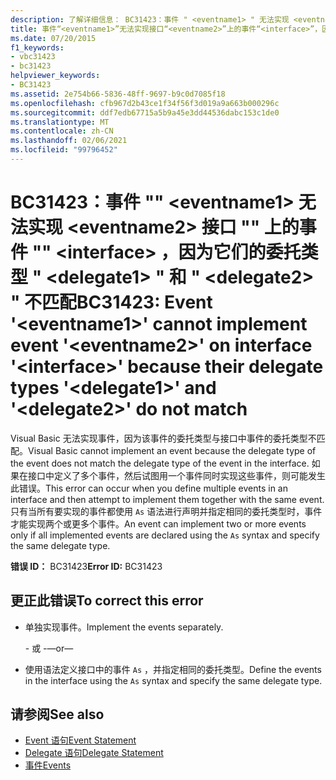 ```yaml
---
description: 了解详细信息： BC31423：事件 " <eventname1> " 无法实现 <eventname2> 接口 "" 上的事件 "" <interface> ，因为它们的委托类型 " <delegate1> " 和 " <delegate2> " 不匹配
title: 事件“<eventname1>”无法实现接口“<eventname2>”上的事件“<interface>”，因为它们的委托类型“<delegate1>”和“<delegate2>”不匹配
ms.date: 07/20/2015
f1_keywords:
- vbc31423
- bc31423
helpviewer_keywords:
- BC31423
ms.assetid: 2e754b66-5836-48ff-9697-b9c0d7085f18
ms.openlocfilehash: cfb967d2b43ce1f34f56f3d019a9a663b000296c
ms.sourcegitcommit: ddf7edb67715a5b9a45e3dd44536dabc153c1de0
ms.translationtype: MT
ms.contentlocale: zh-CN
ms.lasthandoff: 02/06/2021
ms.locfileid: "99796452"
---
```

# <a name="bc31423-event-eventname1-cannot-implement-event-eventname2-on-interface-interface-because-their-delegate-types-delegate1-and-delegate2-do-not-match"></a><span data-ttu-id="4caef-103">BC31423：事件 "" \<eventname1> 无法实现 \<eventname2> 接口 "" 上的事件 "" \<interface> ，因为它们的委托类型 " \<delegate1> " 和 " \<delegate2> " 不匹配</span><span class="sxs-lookup"><span data-stu-id="4caef-103">BC31423: Event '\<eventname1>' cannot implement event '\<eventname2>' on interface '\<interface>' because their delegate types '\<delegate1>' and '\<delegate2>' do not match</span></span>

<span data-ttu-id="4caef-104">Visual Basic 无法实现事件，因为该事件的委托类型与接口中事件的委托类型不匹配。</span><span class="sxs-lookup"><span data-stu-id="4caef-104">Visual Basic cannot implement an event because the delegate type of the event does not match the delegate type of the event in the interface.</span></span> <span data-ttu-id="4caef-105">如果在接口中定义了多个事件，然后试图用一个事件同时实现这些事件，则可能发生此错误。</span><span class="sxs-lookup"><span data-stu-id="4caef-105">This error can occur when you define multiple events in an interface and then attempt to implement them together with the same event.</span></span> <span data-ttu-id="4caef-106">只有当所有要实现的事件都使用 `As` 语法进行声明并指定相同的委托类型时，事件才能实现两个或更多个事件。</span><span class="sxs-lookup"><span data-stu-id="4caef-106">An event can implement two or more events only if all implemented events are declared using the `As` syntax and specify the same delegate type.</span></span>

 <span data-ttu-id="4caef-107">**错误 ID：** BC31423</span><span class="sxs-lookup"><span data-stu-id="4caef-107">**Error ID:** BC31423</span></span>

## <a name="to-correct-this-error"></a><span data-ttu-id="4caef-108">更正此错误</span><span class="sxs-lookup"><span data-stu-id="4caef-108">To correct this error</span></span>

- <span data-ttu-id="4caef-109">单独实现事件。</span><span class="sxs-lookup"><span data-stu-id="4caef-109">Implement the events separately.</span></span>

     <span data-ttu-id="4caef-110">\- 或 -</span><span class="sxs-lookup"><span data-stu-id="4caef-110">—or—</span></span>

- <span data-ttu-id="4caef-111">使用语法定义接口中的事件 `As` ，并指定相同的委托类型。</span><span class="sxs-lookup"><span data-stu-id="4caef-111">Define the events in the interface using the `As` syntax and specify the same delegate type.</span></span>

## <a name="see-also"></a><span data-ttu-id="4caef-112">请参阅</span><span class="sxs-lookup"><span data-stu-id="4caef-112">See also</span></span>

- [<span data-ttu-id="4caef-113">Event 语句</span><span class="sxs-lookup"><span data-stu-id="4caef-113">Event Statement</span></span>](../statements/event-statement.md)
- [<span data-ttu-id="4caef-114">Delegate 语句</span><span class="sxs-lookup"><span data-stu-id="4caef-114">Delegate Statement</span></span>](../statements/delegate-statement.md)
- [<span data-ttu-id="4caef-115">事件</span><span class="sxs-lookup"><span data-stu-id="4caef-115">Events</span></span>](../../programming-guide/language-features/events/index.md)
